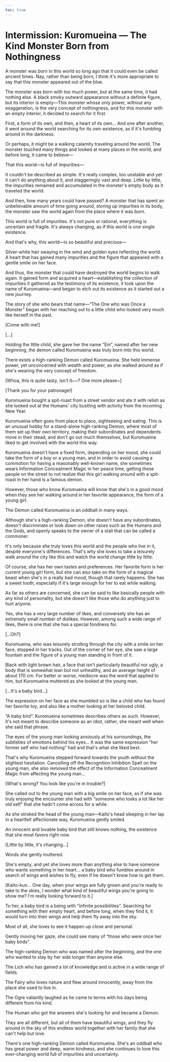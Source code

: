 ```yaml
---
toc: true
---
```


# Intermission: Kuromueina — The Kind Monster Born from Nothingness

A monster was born in this world so long ago that it could even be called ancient times. Nay, rather than being born, I think it's more appropriate to say that this monster appeared out of the blue.

The monster was born with too much power, but at the same time, it had nothing else. A black smoky outward appearance without a definite figure, but its interior is empty—This monster whose only power, without any exaggeration, is the very concept of nothingness, and for this monster with an empty interior, it decided to search for it first.

First, a form of its own, and then, a heart of its own... And one after another, it went around the world searching for its own existence, as if it's fumbling around in the darkness.

Or perhaps, it might be a walking calamity traveling around the world. The monster touched many things and looked at many places in the world, and before long, it came to believe—

That this world—is full of impurities—

It couldn't be described as simple. It's really complex, too unstable and yet it can't do anything about it, and staggeringly vast and deep. Little by little, the impurities remained and accumulated in the monster's empty body as it traveled the world.

And then, how many years could have passed? A monster that has spent an unbelievable amount of time going around, storing up impurities in its body, the monster saw the world again from the place where it was born.

This world is full of impurities. It's not pure or rational, everything is uncertain and fragile. It's always changing, as if this world is one single existence.

And that's why, this world—is so beautiful and precious—

Silver-white hair swaying in the wind and golden eyes reflecting the world. A heart that has gained many impurities and the figure that appeared with a gentle smile on her face.

And thus, the monster that could have destroyed the world begins to walk again. It gained form and acquired a heart—establishing the collection of impurities it gathered as the testimony of its existence, it took upon the name of Kuromueina—and began to etch out its existence as it started out a new journey.

The story of she who bears that name—“The One who was Once a Monster” began with her reaching out to a little child who looked very much like herself in the past.

[Come with me!]

[...]

Holding the little child, she gave her the name “Ein”, named after her new beginning, the demon called Kuromueina was truly born into this world.

There exists a high-ranking Demon called Kuromueina. She held immense power, yet unconcerned with wealth and power, as she walked around as if she's wearing the very concept of freedom.

[Whoa, this is quite tasty, isn't it~~? One more please~]

[Thank you for your patronage!]

Kuromueina bought a spit-roast from a street vendor and ate it with relish as she looked out at the Humans' city bustling with activity from the incoming New Year.

Kuromueina often goes from place to place, sightseeing and eating. This is an unusual hobby for a stand-alone high-ranking Demon, where most of them set up their own territory, making their subordinates and dependents move in their stead, and don't go out much themselves, but Kuromueina liked to get involved with the world this way.

Kuromueina doesn't have a fixed form, depending on her mood, she could take the form of a boy or a young man, and in order to avoid causing a commotion for having a reasonably well-known name, she sometimes wears Information Concealment Magic in her peace time, getting these people on the street to not realize that this girl walking around with a spit-roast in her hand is a famous demon.

However, those who know Kuromueina will know that she's in a good mood when they see her walking around in her favorite appearance, the form of a young girl.

The Demon called Kuromueina is an oddball in many ways.

Although she's a high-ranking Demon, she doesn't have any subordinates, doesn't discriminate or look down on other races such as the Humans and the Gods, and openly speaks to the owner of a stall that can be called a commoner.

It's only because she truly loves this world and the people who live in it, despite everyone's differences. That's why she loves to take a leisurely walk around the city like this and watch the world change little by little.

Of course, she has her own tastes and preferences. Her favorite form is her current young girl form, but she can also take on the form of a magical beast when she's in a really bad mood, though that rarely happens. She has a sweet tooth, especially if it's large enough for her to eat while walking.

As far as others are concerned, she can be said to like basically people with any kind of personality, but she doesn't like those who do anything just to hurt anyone.

Yes, she has a very large number of likes, and conversely she has an extremely small number of dislikes. However, among such a wide range of likes, there is one that she has a special fondness for.

[...Oh?]

Kuromueina, who was leisurely strolling through the city with a smile on her face, stopped in her tracks. Out of the corner of her eye, she saw a large fountain and the figure of a young man standing in front of it.

Black with light brown hair, a face that isn't particularly beautiful nor ugly, a body that is somewhat lean but not unhealthy, and an average height of about 170 cm. For better or worse, mediocre was the word that applied to him, but Kuromueina muttered as she looked at the young man.

[...It's a baby bird...]

The expression on her face as she mumbled so is like a child who has found her favorite toy, and also like a mother looking at her beloved child.

“A baby bird”. Kuromueina sometimes describes others as such. However, it's not meant to describe someone as an idiot, rather, she meant well when she said that phrase.

The eyes of the young man looking anxiously at his surroundings, the subtleties of emotions behind his eyes... It was the same expression “her former self who had nothing” had and that's what she liked best.

That's why Kuromueina stepped forward towards the youth without the slightest hesitation. Cancelling off the Recognition Inhibition Spell on the young man, she also removed the effect of the Information Concealment Magic from affecting the young man...

[What's wrong? You look like you're in trouble?]

She called out to the young man with a big smile on her face, as if she was truly enjoying the encounter she had with “someone who looks a lot like her old self” that she hadn't come across for a while.

As she stroked the head of the young man—Kaito's head sleeping in her lap in a heartfelt affectionate way, Kuromueina gently smiled.

An innocent and lovable baby bird that still knows nothing, the existence that she most favors right now.

[Little by little, it's changing...]

Words she gently muttered.

She's empty, and yet she loves more than anything else to have someone who wants something in her heart... a baby bird who fumbles around in search of wings and wishes to fly, even if he doesn't know how to get them.

[Kaito-kun... One day, when your wings are fully grown and you're ready to take to the skies, I wonder what kind of beautiful wings you're going to show me? I'm really looking forward to it.]

To her, a baby bird is a being with “infinite possibilities”. Searching for something with their empty heart, and before long, when they find it, it would turn into their wings and help them fly away into the sky.

Most of all, she loves to see it happen up close and personal.

Gently moving her gaze, she could see many of “those who were once her baby birds”.

The high-ranking Demon who was named after the beginning, and the one who wanted to stay by her side longer than anyone else.

The Lich who has gained a lot of knowledge and is active in a wide range of fields.

The Fairy who loves nature and flew around innocently, away from the place she used to live in.

The Ogre valiantly laughed as he came to terms with his days being different from his kind.

The Human who got the answers she's looking for and became a Demon.

They are all different, but all of them have beautiful wings, and they fly around in the sky of this endless world together with her family that she can't help but love.

There's one high-ranking Demon called Kuromueina. She's an oddball who has great power and deep, warm kindness, and she continues to love this ever-changing world full of impurities and uncertainty.
